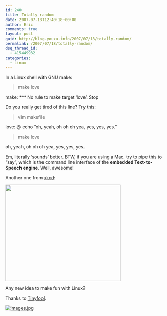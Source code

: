 ```yaml
---
id: 240
title: Totally random
date: 2007-07-18T12:40:18+00:00
author: Eric
comments: true
layout: post
guid: http://blog.youxu.info/2007/07/18/totally-random/
permalink: /2007/07/18/totally-random/
dsq_thread_id:
  - 415449932
categories:
  - Linux
---
```

In a Linux shell with GNU make:

>make love
  
make: \*** No rule to make target &#8216;love&#8217;. Stop

Do you really get tired of this line? Try this:

>vim makefile

love: @ echo &#8220;oh, yeah, oh oh oh yea, yes, yes, yes.&#8221;

> make love

oh, yeah, oh oh oh yea, yes, yes, yes.

Em, literally &#8216;sounds&#8217; better. BTW, if you are using a Mac. try to pipe this to &#8220;say&#8221;, which is the command line interface of the **embedded Text-to-Speech engine**. Well, awesome!

Another one from [xkcd](http://xkcd.com/c149.html):
  
<img src="http://imgs.xkcd.com/comics/sandwich.png" height="299" width="360" alt = " "/>

Any new idea to make fun with Linux?

Thanks to [Tinyfool](http://www.tinydust.net/prog/diary/diary.htm).

[![images.jpg](http://blog.youxu.info/wp-content/uploads/2007/07/images.jpg)](http://blog.youxu.info/wp-content/uploads/2007/07/images.jpg "images.jpg")